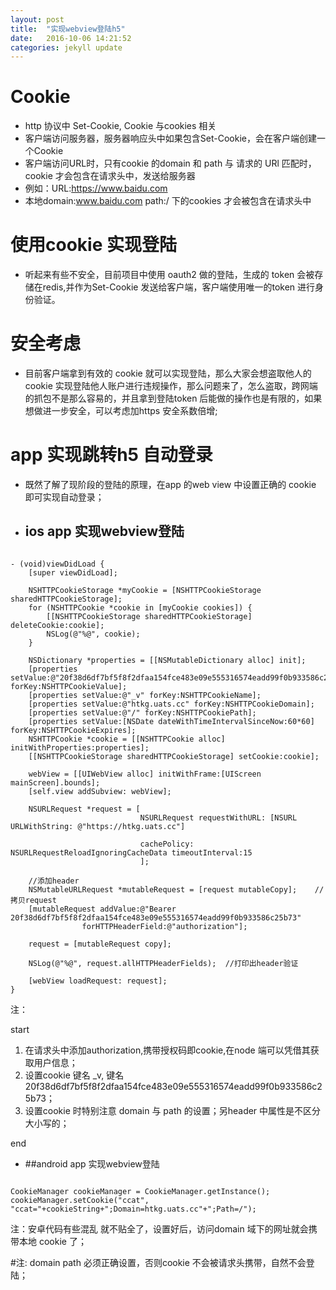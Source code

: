 ```yaml
---
layout: post
title:  "实现webview登陆h5"
date:   2016-10-06 14:21:52
categories: jekyll update
---
```




# Cookie 
  * http 协议中 Set-Cookie, Cookie 与cookies 相关
  * 客户端访问服务器，服务器响应头中如果包含Set-Cookie，会在客户端创建一个Cookie
  * 客户端访问URL时，只有cookie 的domain 和 path 与 请求的 URl 匹配时，cookie 才会包含在请求头中，发送给服务器
  * 例如：URL:https://www.baidu.com
  * 本地domain:www.baidu.com path:/   下的cookies  才会被包含在请求头中

# 使用cookie 实现登陆
  * 听起来有些不安全，目前项目中使用 oauth2 做的登陆，生成的 token 会被存储在redis,并作为Set-Cookie 发送给客户端，客户端使用唯一的token 进行身份验证。
  
# 安全考虑
  * 目前客户端拿到有效的 cookie 就可以实现登陆，那么大家会想盗取他人的cookie 实现登陆他人账户进行违规操作，那么问题来了，怎么盗取，跨网端的抓包不是那么容易的，并且拿到登陆token 后能做的操作也是有限的，如果想做进一步安全，可以考虑加https 安全系数倍增;
  
# app 实现跳转h5 自动登录
  * 既然了解了现阶段的登陆的原理，在app 的web view 中设置正确的 cookie 即可实现自动登录；

* ## ios app 实现webview登陆
<pre><code>
- (void)viewDidLoad {
    [super viewDidLoad];

    NSHTTPCookieStorage *myCookie = [NSHTTPCookieStorage sharedHTTPCookieStorage];
    for (NSHTTPCookie *cookie in [myCookie cookies]) {
        [[NSHTTPCookieStorage sharedHTTPCookieStorage] deleteCookie:cookie];
        NSLog(@"%@", cookie);
    }
    
    NSDictionary *properties = [[NSMutableDictionary alloc] init];
    [properties setValue:@"20f38d6df7bf5f8f2dfaa154fce483e09e555316574eadd99f0b933586c25b73" forKey:NSHTTPCookieValue];
    [properties setValue:@"_v" forKey:NSHTTPCookieName];
    [properties setValue:@"htkg.uats.cc" forKey:NSHTTPCookieDomain];
    [properties setValue:@"/" forKey:NSHTTPCookiePath];
    [properties setValue:[NSDate dateWithTimeIntervalSinceNow:60*60] forKey:NSHTTPCookieExpires];
    NSHTTPCookie *cookie = [[NSHTTPCookie alloc] initWithProperties:properties];
    [[NSHTTPCookieStorage sharedHTTPCookieStorage] setCookie:cookie];
    
    webView = [[UIWebView alloc] initWithFrame:[UIScreen mainScreen].bounds];
    [self.view addSubview: webView];
    
    NSURLRequest *request = [
                             NSURLRequest requestWithURL: [NSURL URLWithString: @"https://htkg.uats.cc"]
                             
                             cachePolicy: NSURLRequestReloadIgnoringCacheData timeoutInterval:15
                             ];
    
    //添加header
    NSMutableURLRequest *mutableRequest = [request mutableCopy];    //拷贝request
    [mutableRequest addValue:@"Bearer 20f38d6df7bf5f8f2dfaa154fce483e09e555316574eadd99f0b933586c25b73"
                forHTTPHeaderField:@"authorization"];

    request = [mutableRequest copy];
    
    NSLog(@"%@", request.allHTTPHeaderFields);  //打印出header验证
    
    [webView loadRequest: request];
}
</code></pre>

注：
 
start

   1. 在请求头中添加authorization,携带授权码即cookie,在node 端可以凭借其获取用户信息；
   2. 设置cookie 键名 _v, 键名 20f38d6df7bf5f8f2dfaa154fce483e09e555316574eadd99f0b933586c25b73；
   3. 设置cookie 时特别注意 domain 与 path 的设置；另header 中属性是不区分大小写的；

end
     
* ##android app 实现webview登陆
<pre><code>
CookieManager cookieManager = CookieManager.getInstance();
cookieManager.setCookie("ccat", "ccat="+cookieString+";Domain=htkg.uats.cc"+";Path=/");
</code></pre>
注：安卓代码有些混乱 就不贴全了，设置好后，访问domain 域下的网址就会携带本地 cookie 了；


#注:
  domain path 必须正确设置，否则cookie 不会被请求头携带，自然不会登陆；